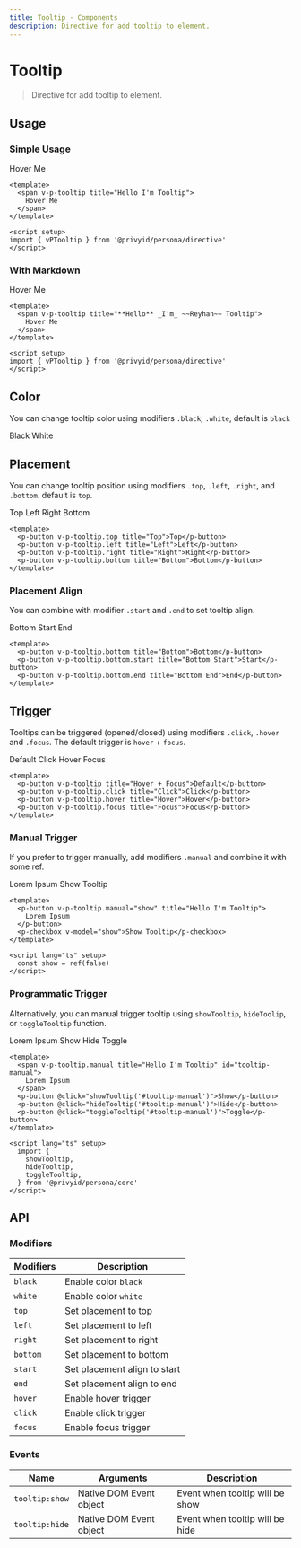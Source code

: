 ```yaml
---
title: Tooltip · Components
description: Directive for add tooltip to element.
---
```


<script setup lang="ts">
  import { vPTooltip } from '.'
  import pButton from '../button/Button.vue'
  import pCheckbox from '../checkbox/Checkbox.vue'
  import { ref } from 'vue-demi'
  import { showTooltip, hideTooltip, toggleTooltip } from '.'

  const show = ref(false)
</script>

# Tooltip

> Directive for add tooltip to element.

## Usage

### Simple Usage

<preview class="space-x-2">
  <span v-p-tooltip title="Hello I'm Tooltip">
    Hover Me
  </span>
</preview>

```vue
<template>
  <span v-p-tooltip title="Hello I'm Tooltip">
    Hover Me
  </span>
</template>

<script setup>
import { vPTooltip } from '@privyid/persona/directive'
</script>
```

### With Markdown

<preview >
  <span v-p-tooltip title="**Hello** _I'm_ ~~Reyhan~~ Tooltip">
    Hover Me
  </span>
</preview>

```vue
<template>
  <span v-p-tooltip title="**Hello** _I'm_ ~~Reyhan~~ Tooltip">
    Hover Me
  </span>
</template>

<script setup>
import { vPTooltip } from '@privyid/persona/directive'
</script>
```

## Color

You can change tooltip color using modifiers `.black`, `.white`, default is `black`

<preview class="space-x-2">
  <p-button v-p-tooltip.black title="Black">Black</p-button>
  <p-button v-p-tooltip.white title="White">White</p-button>
</preview>

## Placement

You can change tooltip position using modifiers `.top`, `.left`, `.right`, and `.bottom`. default is `top`.

<preview class="flex-col space-gap-2 md:flex-row">
  <p-button v-p-tooltip.top title="Top">Top</p-button>
  <p-button v-p-tooltip.left title="Left">Left</p-button>
  <p-button v-p-tooltip.right title="Right">Right</p-button>
  <p-button v-p-tooltip.bottom title="Bottom">Bottom</p-button>
</preview>

```vue
<template>
  <p-button v-p-tooltip.top title="Top">Top</p-button>
  <p-button v-p-tooltip.left title="Left">Left</p-button>
  <p-button v-p-tooltip.right title="Right">Right</p-button>
  <p-button v-p-tooltip.bottom title="Bottom">Bottom</p-button>
</template>
```

### Placement Align

You can combine with modifier `.start` and `.end` to set tooltip align.

<preview>
  <div class="flex flex-col space-gap-2 md:flex-row">
    <p-button v-p-tooltip.bottom title="Bottom">Bottom</p-button>
    <p-button v-p-tooltip.bottom.start title="Bottom Start">Start</p-button>
    <p-button v-p-tooltip.bottom.end title="Bottom End">End</p-button>
  </div>
</preview>

```vue
<template>
  <p-button v-p-tooltip.bottom title="Bottom">Bottom</p-button>
  <p-button v-p-tooltip.bottom.start title="Bottom Start">Start</p-button>
  <p-button v-p-tooltip.bottom.end title="Bottom End">End</p-button>
</template>
```

## Trigger

Tooltips can be triggered (opened/closed) using modifiers `.click`, `.hover` and `.focus`. The default trigger is `hover` + `focus`.

<preview>
  <div class="flex flex-col space-gap-2 md:flex-row">
    <p-button v-p-tooltip title="Hover + Focus">Default</p-button>
    <p-button v-p-tooltip.click title="Click">Click</p-button>
    <p-button v-p-tooltip.hover title="Hover">Hover</p-button>
    <p-button v-p-tooltip.focus title="Focus">Focus</p-button>
  </div>
</preview>

```vue
<template>
  <p-button v-p-tooltip title="Hover + Focus">Default</p-button>
  <p-button v-p-tooltip.click title="Click">Click</p-button>
  <p-button v-p-tooltip.hover title="Hover">Hover</p-button>
  <p-button v-p-tooltip.focus title="Focus">Focus</p-button>
</template>
```

### Manual Trigger

If you prefer to trigger manually, add modifiers `.manual` and combine it with some ref.

<preview class="flex flex-col space-gap-2 md:flex-row">
  <p-button v-p-tooltip.manual="show" title="Hello I'm Tooltip">
    Lorem Ipsum
  </p-button>
  <p-checkbox v-model="show">Show Tooltip</p-checkbox>
</preview>

```vue
<template>
  <p-button v-p-tooltip.manual="show" title="Hello I'm Tooltip">
    Lorem Ipsum
  </p-button>
  <p-checkbox v-model="show">Show Tooltip</p-checkbox>
</template>

<script lang="ts" setup>
  const show = ref(false)
</script>
```

### Programmatic Trigger

Alternatively, you can manual trigger tooltip using `showTooltip`, `hideToolip`, or `toggleTooltip` function.

<preview class="flex flex-col space-gap-2 md:flex-row">
  <span v-p-tooltip.manual title="Hello I'm Tooltip" id="tooltip-manual">
    Lorem Ipsum
  </span>
  <p-button @click="showTooltip('#tooltip-manual')">Show</p-button>
  <p-button @click="hideTooltip('#tooltip-manual')">Hide</p-button>
  <p-button @click="toggleTooltip('#tooltip-manual')">Toggle</p-button>
</preview>

```vue
<template>
  <span v-p-tooltip.manual title="Hello I'm Tooltip" id="tooltip-manual">
    Lorem Ipsum
  </span>
  <p-button @click="showTooltip('#tooltip-manual')">Show</p-button>
  <p-button @click="hideTooltip('#tooltip-manual')">Hide</p-button>
  <p-button @click="toggleTooltip('#tooltip-manual')">Toggle</p-button>
</template>

<script lang="ts" setup>
  import {
    showTooltip,
    hideTooltip,
    toggleTooltip,
  } from '@privyid/persona/core'
</script>
```

## API

### Modifiers

| Modifiers | Description                  |
|-----------|------------------------------|
| `black`   | Enable color `black`         |
| `white`   | Enable color `white`         |
| `top`     | Set placement to top         |
| `left`    | Set placement to left        |
| `right`   | Set placement to right       |
| `bottom`  | Set placement to bottom      |
| `start`   | Set placement align to start |
| `end`     | Set placement align to end   |
| `hover`   | Enable hover trigger         |
| `click`   | Enable click trigger         |
| `focus`   | Enable focus trigger         |

### Events

| Name           | Arguments               | Description                     |
|----------------|-------------------------|---------------------------------|
| `tooltip:show` | Native DOM Event object | Event when tooltip will be show |
| `tooltip:hide` | Native DOM Event object | Event when tooltip will be hide |

